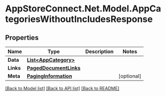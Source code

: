 # AppStoreConnect.Net.Model.AppCategoriesWithoutIncludesResponse

## Properties

Name | Type | Description | Notes
------------ | ------------- | ------------- | -------------
**Data** | [**List&lt;AppCategory&gt;**](AppCategory.md) |  | 
**Links** | [**PagedDocumentLinks**](PagedDocumentLinks.md) |  | 
**Meta** | [**PagingInformation**](PagingInformation.md) |  | [optional] 

[[Back to Model list]](../README.md#documentation-for-models) [[Back to API list]](../README.md#documentation-for-api-endpoints) [[Back to README]](../README.md)

